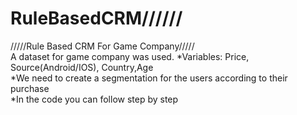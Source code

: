 # RuleBasedCRM//////
/////Rule Based CRM For Game Company/////  
A dataset for  game company was used.
*Variables: Price, Source(Android/IOS), Country,Age   
*We need to create a segmentation for the users according to their purchase  
*In the code you can follow step by step  
